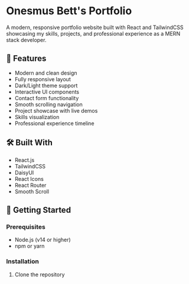 # Onesmus Bett's Portfolio

A modern, responsive portfolio website built with React and TailwindCSS showcasing my skills, projects, and professional experience as a MERN stack developer.

## 🌟 Features

- Modern and clean design
- Fully responsive layout
- Dark/Light theme support
- Interactive UI components
- Contact form functionality
- Smooth scrolling navigation
- Project showcase with live demos
- Skills visualization
- Professional experience timeline

## 🛠️ Built With

- React.js
- TailwindCSS
- DaisyUI
- React Icons
- React Router
- Smooth Scroll

## 🚀 Getting Started

### Prerequisites

- Node.js (v14 or higher)
- npm or yarn

### Installation

1. Clone the repository
